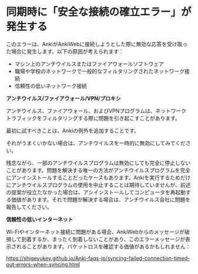 # 同期時に「安全な接続の確立エラー」が発生する

このエラーは、AnkiがAnkiWebに接続しようとした際に無効な応答を受け取った場合に発生します。以下の原因が考えられます：

- マシン上のアンチウイルスまたはファイアウォールソフトウェア
- 職場や学校のネットワークで一般的なフィルタリングされたネットワーク接続
- 信頼性の低いネットワーク接続

**アンチウイルス/ファイアウォール/VPN/プロキシ**

アンチウイルス、ファイアウォール、およびVPNプログラムは、ネットワークトラフィックをフィルタリングする際に問題を引き起こすことがあります。

最初に試すべきことは、Ankiの例外を追加することです。

それがうまくいかない場合は、アンチウイルスを一時的に無効にしてみてください。

残念ながら、一部のアンチウイルスプログラムは無効にしても完全に停止しないことがあります。問題を解決する唯一の方法がアンチウイルスプログラムを完全にアンインストールすることだったケースもあります。Ankiを実行するためだけにアンチウイルスプログラムの使用を中止することは期待していませんが、前述の提案が役立たなかった場合は、アンインストールしてコンピュータを再起動する価値があります。それで問題が解決する場合は、アンチウイルス会社に問題を報告してください。

**信頼性の低いインターネット**

Wi-Fiやインターネット接続に問題がある場合、AnkiWebからのメッセージが破損して到着するか、まったく到着しないことがあり、このエラーメッセージが表示されることがあります。パケットロスを確認する価値があるかもしれません：

<https://shigeyukey.github.io/Anki-faqs-jp/syncing-failed-connection-timed-out-errors-when-syncing.html>